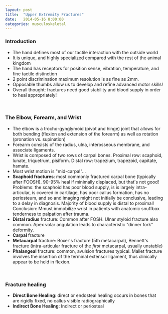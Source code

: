 ```yaml
---
layout: post
title:  "Upper Extremity Fractures"
date:   2014-05-16 8:00:00
categories: musculoskeletal
---
```


### Introduction
- The hand defines most of our tactile interaction with the outside world
- It is unique, and highly specialized compared with the rest of the animal kingdom
- The hand has receptors for position sense, vibration, temperature, and fine tactile distinction
- 2 point discrimination maximum resolution is as fine as 2mm.
- Opposable thumbs allow us to develop and refine advanced motor skills!
- Overall thought: fractures need good stability and blood supply in order to heal appropriately!

<span><br></span>

### The Elbow, Forearm, and Wrist
- The elbow is a trocho-gynglymoid (pivot and hinge) joint that allows for both bending (flexion and extension of the forearm) as well as rotation (pronation vs. supination)
- Forearm consists of the radius, ulna, interosseous membrane, and associate ligaments.
- Wrist is composed of two rows of carpal bones. Proximal row: scaphoid, lunate, triquetrum, pisiform. Distal row: trapezium, trapezoid, capitate, hamate.
- Most wrist motion is "mid-carpal"...
- **Scaphoid fractures**: most commonly fractured carpal bone (typically after FOOSH). 90-95% heal if minimally displaced, but that's not good! Problems: the scaphoid has poor blood supply, is is largely intra-articular, is covered in cartilage, has poor callus formation, has no periosteum, and so and imaging might not initially be conclusive, leading to a delay in diagnosis. Majority of blood supply is distal to proximal! Conclusion: Mmust immobilize wrist in patients with anatomic snuffbox tenderness to palpation after trauma. 
- **Distal radius** fracture: Common after FOSH. Ulnar styloid fracture also common. Apex volar angulation leads to characteristic "dinner fork" deformity.
- **Carpal** fracture
- **Metacarpal** fracture: Boxer's fracture (5th metacarpal), Bennett's fracture (intra-articular fracture of the *first* metacarpal, usually unstable)
- **Phalangeal** fracture: common, avulsion fractures typical. Mallet fracture involves the insertion of the terminal extensor ligament, thus clinically appear to be held in flexion.

<span><br></span>

### Fracture healing
- **Direct Bone Healing**: direct or endosteal healing occurs in bones that are rigidly fixed, no callus visible radiographically
- **Indirect Bone Healing**: Indirect or periosteal 
